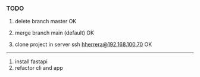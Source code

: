 ### TODO

1. delete branch master OK
2. merge branch main (default) OK

3. clone project in server ssh hherrera@192.168.100.70 OK
**********

1. install fastapi
2. refactor cli and app







